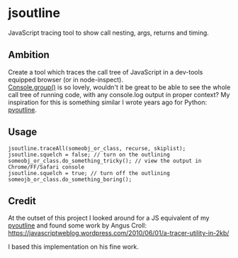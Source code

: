 # jsoutline
JavaScript tracing tool to show call nesting, args, returns and timing.

## Ambition

Create a tool which traces the call tree of JavaScript in a dev-tools 
equipped browser (or in node-inspect).  
[Console.group()](https://developer.mozilla.org/en-US/docs/Web/API/Console.groupCollapsed) 
is so lovely, wouldn't it be great to be able to see the whole call tree of running
code, with any console.log output in proper context?  My inspiration for this
is something similar I wrote years ago for Python: 
[pyoutline](https://github.com/smurp/pyoutline).


## Usage
    jsoutline.traceAll(someobj_or_class, recurse, skiplist);
    jsoutline.squelch = false; // turn on the outlining
    someobj_or_class.do_something_tricky(); // view the output in Chrome/FF/Safari console
    jsoutline.squelch = true; // turn off the outlining
    someojb_or_class.do_something_boring();
  
## Credit

At the outset of this project I looked around for a JS equivalent of my 
[pyoutline](https://github.com/smurp/pyoutline) and found some work by Angus Croll:
    https://javascriptweblog.wordpress.com/2010/06/01/a-tracer-utility-in-2kb/

I based this implementation on his fine work.

